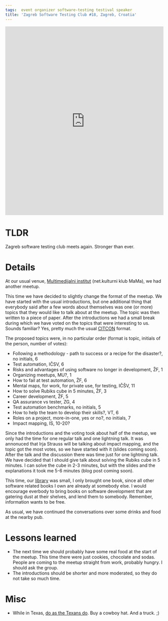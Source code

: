 ```yaml
---
tags:  event organizer software-testing testival speaker
title: 'Zagreb Software Testing Club #18, Zagreb, Croatia'
---
```

<iframe src="https://www.facebook.com/plugins/post.php?href=https%3A%2F%2Fwww.facebook.com%2Fmedia%2Fset%2F%3Fset%3Da.10153737058912290.1073741844.735252289%26type%3D3&width=500" width="500" height="597" style="border:none;overflow:hidden" scrolling="no" frameborder="0" allowTransparency="true"></iframe>

# TLDR

Zagreb software testing club meets again. Stronger than ever.

# Details

At our usual venue, [Multimedijalni institut](http://www.mi2.hr/) (net.kulturni klub MaMa), we had another meetup.

This time we have decided to slightly change the format of the meetup. We have started with the usual introductions, but one additional thing that everybody said after a few words about themselves was one (or more) topics that they would like to talk about at the meetup. The topic was then written to a piece of paper. After the introductions we had a small break during which we have voted on the topics that were interesting to us. Sounds familiar? Yes, pretty much the usual [CITCON](http://citconf.com/) format.

The proposed topics were, in no particular order (format is topic, initials of the person, number of votes):

- Following a methodology - path to success or a recipe for the disaster?, no initials, 6
- Test automation, IČSV, 6
- Risks and advantages of using software no longer in development, ŽF, 1
- Organizing meetups, MU?, 1
- How to fail at test automation, ŽF, 6
- Mental maps, for work, for private use, for testing, IČŠV, 11
- How to solve Rubiks cube in 5 minutes, ŽF, 3
- Career development, ŽF, 5
- QA assurance vs tester, ZG, 4
- Test automation benchmarks, no initials, 5
- How to help the team to develop their skills?, VT, 6
- Roles on a project, more-in-one, yes or no?, no initials, 7
- Impact mapping, IS, 10-20?

Since the introductions and the voting took about half of the meetup, we only had the time for one regular talk and one lightning talk. It was annonuced that Irja Strauss will be talking about impact mapping, and the topic got the most votes, so we have started with it (slides coming soon). After the talk and the discussion there was time just for one lightning talk. We have decided that I should give talk about solving the Rubiks cube in 5 minutes. I can solve the cube in 2-3 minutes, but with the slides and the explanations it took me 5-6 minutes (blog post coming soon).

This time, our [library](https://github.com/zeljkofilipin/zagreb-stc/wiki/Library) was small, I only brought one book, since all other software related books I own are already at somebody else. I would encourage everbody to bring books on software development that are gatering dust at their shelves, and lend them to somebody. Remember, information wants to be free.

As usual, we have continued the conversations over some drinks and food at the nearby pub.

# Lessons learned

- The next time we should probably have some real food at the start of the meetup. This time there were just cookies, chocolate and sodas. People are coming to the meetup straight from work, probably hungry. I should ask the group.
- The introductions should be shorter and more moderated, so they do not take so much time.

# Misc

- While in Texas, [do as the Texans do](https://twitter.com/rubytester/status/556940757584461825). Buy a cowboy hat. And a truck. ;)

